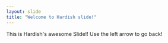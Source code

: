 ```yaml
---
layout: slide
title: "Welcome to Hardish slide!"
---
```

This is Hardish's awesome Slide!!
Use the left arrow to go back!
